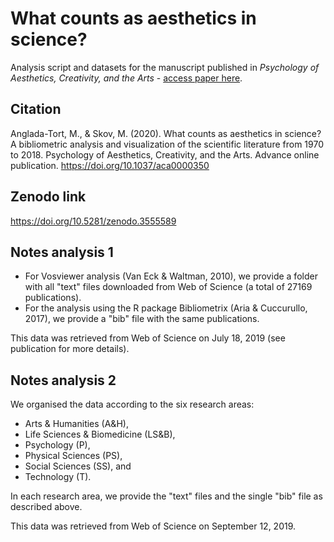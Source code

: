 # What counts as aesthetics in science? 
Analysis script and datasets for the manuscript published in _Psychology of Aesthetics, Creativity, and the Arts_ - [access paper here](https://doi.org/10.1037/aca0000350). 

## Citation
Anglada-Tort, M., & Skov, M. (2020). What counts as aesthetics in science? A bibliometric analysis and visualization of the scientific literature from 1970 to 2018. Psychology of Aesthetics, Creativity, and the Arts. Advance online publication. https://doi.org/10.1037/aca0000350

## Zenodo link
https://doi.org/10.5281/zenodo.3555589


## Notes analysis 1
* For Vosviewer analysis (Van Eck & Waltman, 2010), we provide a folder with all "text" files downloaded from Web of Science (a total of 27169 publications).
* For the analysis using the R package Bibliometrix (Aria & Cuccurullo, 2017), we provide a "bib" file with the same publications.

This data was retrieved from Web of Science on July 18, 2019 (see publication for more details).

## Notes analysis 2
We organised the data according to the six research areas: 
* Arts & Humanities (A&H), 
* Life Sciences & Biomedicine (LS&B), 
* Psychology (P), 
* Physical Sciences (PS), 
* Social Sciences (SS), and 
* Technology (T).

In each research area, we provide the "text" files and the single "bib" file as described above.

This data was retrieved from Web of Science on September 12, 2019.
